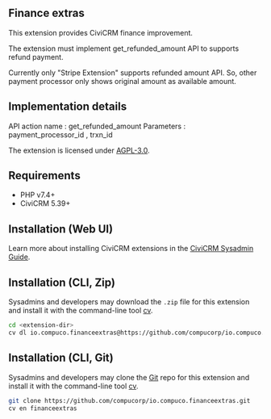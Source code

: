 ## Finance extras

This extension provides CiviCRM finance improvement.

The extension must implement get_refunded_amount API to supports refund payment.

Currently only "Stripe Extension" supports refunded amount API. So, other payment processor only shows original amount as available amount.

## Implementation details
API action name : get_refunded_amount
Parameters : payment_processor_id , trxn_id

The extension is licensed under [AGPL-3.0](LICENSE.txt).

## Requirements

* PHP v7.4+
* CiviCRM 5.39+

## Installation (Web UI)

Learn more about installing CiviCRM extensions in the [CiviCRM Sysadmin Guide](https://docs.civicrm.org/sysadmin/en/latest/customize/extensions/).

## Installation (CLI, Zip)

Sysadmins and developers may download the `.zip` file for this extension and
install it with the command-line tool [cv](https://github.com/civicrm/cv).

```bash
cd <extension-dir>
cv dl io.compuco.financeextras@https://github.com/compucorp/io.compuco.financeextras/archive/master.zip
```

## Installation (CLI, Git)

Sysadmins and developers may clone the [Git](https://en.wikipedia.org/wiki/Git) repo for this extension and
install it with the command-line tool [cv](https://github.com/civicrm/cv).

```bash
git clone https://github.com/compucorp/io.compuco.financeextras.git
cv en financeextras
```

